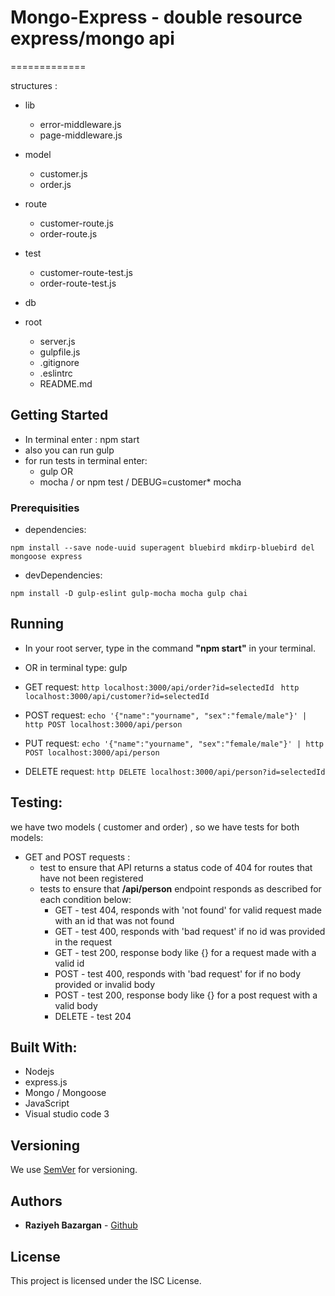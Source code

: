 # Mongo-Express - double resource express/mongo api
=============

structures :

- lib
    - error-middleware.js
    - page-middleware.js
- model
    - customer.js
    - order.js
- route
    - customer-route.js
    - order-route.js
- test
    - customer-route-test.js
    - order-route-test.js
- db
 
- root 
    - server.js
    - gulpfile.js
    - .gitignore
    - .eslintrc
    - README.md

## Getting Started
- In terminal enter : npm start
- also you can run gulp 
- for run tests in terminal enter:
    - gulp  OR
    - mocha / or  npm test / DEBUG=customer* mocha


### Prerequisities

- dependencies: 

```
npm install --save node-uuid superagent bluebird mkdirp-bluebird del mongoose express

```

- devDependencies: 
  
```
npm install -D gulp-eslint gulp-mocha mocha gulp chai

```

## Running

- In your root server, type in the command **"npm start"** in your terminal.
- OR in terminal type: gulp


- GET request: 
    ```http localhost:3000/api/order?id=selectedId ```
    ```http localhost:3000/api/customer?id=selectedId ```

- POST request: 
    ```echo '{"name":"yourname", "sex":"female/male"}' | http POST localhost:3000/api/person ```

- PUT request: 
    ```echo '{"name":"yourname", "sex":"female/male"}' | http POST localhost:3000/api/person ```

- DELETE request: 
    ```http DELETE localhost:3000/api/person?id=selectedId ```

## Testing: 
we have two models ( customer and order) , so we have tests for both models:

-  GET and POST requests :
    - test to ensure that  API returns a status code of 404 for routes that have not been registered
    - tests to ensure that **/api/person** endpoint responds as described for each condition below:
        - GET - test 404, responds with 'not found' for valid request made with an id that was not found
        - GET - test 400, responds with 'bad request' if no id was provided in the request
        - GET - test 200, response body like {<data>} for a request made with a valid id
        - POST - test 400, responds with 'bad request' for if no body provided or invalid body
        - POST - test 200, response body like {<data>} for a post request with a valid body
        - DELETE - test 204

## Built With:
* Nodejs
* express.js
* Mongo / Mongoose
* JavaScript
* Visual studio code 3 

## Versioning

We use [SemVer](http://semver.org/) for versioning.

## Authors

* **Raziyeh Bazargan** - [Github](https://github.com/RaziyehBazargan)

## License

This project is licensed under the ISC License.

